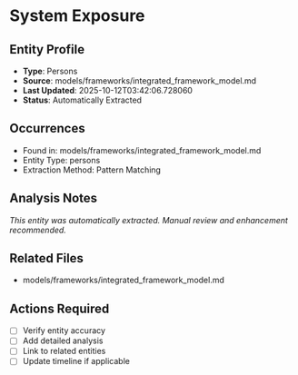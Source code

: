 # System Exposure

## Entity Profile
- **Type**: Persons
- **Source**: models/frameworks/integrated_framework_model.md
- **Last Updated**: 2025-10-12T03:42:06.728060
- **Status**: Automatically Extracted

## Occurrences
- Found in: models/frameworks/integrated_framework_model.md
- Entity Type: persons
- Extraction Method: Pattern Matching

## Analysis Notes
*This entity was automatically extracted. Manual review and enhancement recommended.*

## Related Files
- models/frameworks/integrated_framework_model.md

## Actions Required
- [ ] Verify entity accuracy
- [ ] Add detailed analysis
- [ ] Link to related entities
- [ ] Update timeline if applicable
